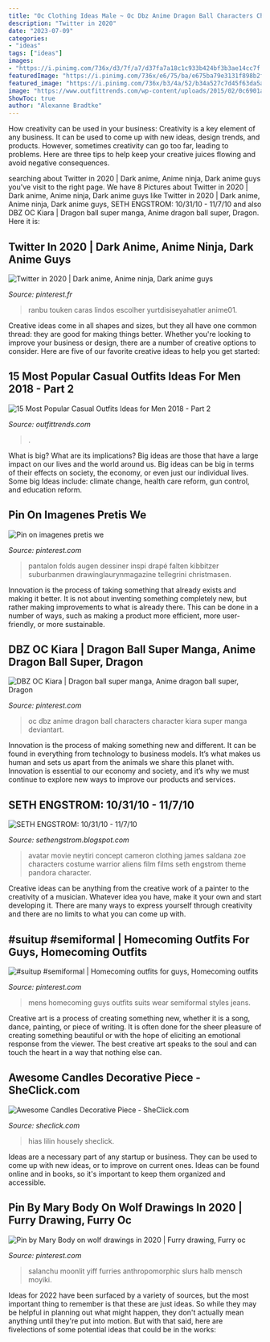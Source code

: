 ```yaml
---
title: "Oc Clothing Ideas Male ~ Oc Dbz Anime Dragon Ball Characters Character Kiara Super Manga Deviantart"
description: "Twitter in 2020"
date: "2023-07-09"
categories:
- "ideas"
tags: ["ideas"]
images:
- "https://i.pinimg.com/736x/d3/7f/a7/d37fa7a18c1c933b424bf3b3ae14cc7f.jpg"
featuredImage: "https://i.pinimg.com/736x/e6/75/ba/e675ba79e3131f898b2fafc8d09a9785--dapper-men-mens-fashion.jpg"
featured_image: "https://i.pinimg.com/736x/b3/4a/52/b34a527c7d45f63da5a3205854d089ca.jpg"
image: "https://www.outfittrends.com/wp-content/uploads/2015/02/0c6901ab89e5360ca89ee38988cac8db.jpg"
ShowToc: true
author: "Alexanne Bradtke"
---
```



How creativity can be used in your business:
Creativity is a key element of any business. It can be used to come up with new ideas, design trends, and products. However, sometimes creativity can go too far, leading to problems. Here are three tips to help keep your creative juices flowing and avoid negative consequences.

	

		
searching about Twitter in 2020 | Dark anime, Anime ninja, Dark anime guys you've visit to the right page. We have 8 Pictures about Twitter in 2020 | Dark anime, Anime ninja, Dark anime guys like Twitter in 2020 | Dark anime, Anime ninja, Dark anime guys, SETH ENGSTROM: 10/31/10 - 11/7/10 and also DBZ OC Kiara | Dragon ball super manga, Anime dragon ball super, Dragon. Here it is:
		
    
## Twitter In 2020 | Dark Anime, Anime Ninja, Dark Anime Guys

<img loading=lazy src="https://i.pinimg.com/736x/d3/7f/a7/d37fa7a18c1c933b424bf3b3ae14cc7f.jpg" onerror="this.onerror=null;this.src='https://tse1.mm.bing.net/th?id=OIP.MRJ61pA2xAVWkeb3BZzXJwHaKW&amp;pid=15.1';" alt="Twitter in 2020 | Dark anime, Anime ninja, Dark anime guys">

_Source: pinterest.fr_

>ranbu touken caras lindos escolher yurtdisiseyahatler anime01. 

	

Creative ideas come in all shapes and sizes, but they all have one common thread: they are good for making things better. Whether you're looking to improve your business or design, there are a number of creative options to consider. Here are five of our favorite creative ideas to help you get started: 

    
## 15 Most Popular Casual Outfits Ideas For Men 2018 - Part 2

<img loading=lazy src="https://www.outfittrends.com/wp-content/uploads/2015/02/0c6901ab89e5360ca89ee38988cac8db.jpg" onerror="this.onerror=null;this.src='https://tse3.mm.bing.net/th?id=OIP.F_BWoH1NXVyHZlES8vT6pgHaMC&amp;pid=15.1';" alt="15 Most Popular Casual Outfits Ideas for Men 2018 - Part 2">

_Source: outfittrends.com_

>. 

	

What is big? What are its implications?
Big ideas are those that have a large impact on our lives and the world around us. Big ideas can be big in terms of their effects on society, the economy, or even just our individual lives. Some big Ideas include: climate change, health care reform, gun control, and education reform.

    
## Pin On Imagenes Pretis We

<img loading=lazy src="https://i.pinimg.com/736x/54/31/12/543112b31634ea64ea1887dbed9380d8.jpg" onerror="this.onerror=null;this.src='https://tse3.mm.bing.net/th?id=OIP.f4oqO76jN-UtyVQrmokd6QHaLM&amp;pid=15.1';" alt="Pin on imagenes pretis we">

_Source: pinterest.com_

>pantalon folds augen dessiner inspi drapé falten kibbitzer suburbanmen drawinglaurynmagazine tellegrini christmasen. 

	

Innovation is the process of taking something that already exists and making it better. It is not about inventing something completely new, but rather making improvements to what is already there. This can be done in a number of ways, such as making a product more efficient, more user-friendly, or more sustainable.

    
## DBZ OC Kiara | Dragon Ball Super Manga, Anime Dragon Ball Super, Dragon

<img loading=lazy src="https://i.pinimg.com/736x/b3/4a/52/b34a527c7d45f63da5a3205854d089ca.jpg" onerror="this.onerror=null;this.src='https://tse2.mm.bing.net/th?id=OIP.zu1nqeRdYeCSV5m_h_ANCQHaNp&amp;pid=15.1';" alt="DBZ OC Kiara | Dragon ball super manga, Anime dragon ball super, Dragon">

_Source: pinterest.com_

>oc dbz anime dragon ball characters character kiara super manga deviantart. 

	

Innovation is the process of making something new and different. It can be found in everything from technology to business models. It’s what makes us human and sets us apart from the animals we share this planet with. Innovation is essential to our economy and society, and it’s why we must continue to explore new ways to improve our products and services.

    
## SETH ENGSTROM: 10/31/10 - 11/7/10

<img loading=lazy src="http://3.bp.blogspot.com/_FakyimrdCyQ/TNZh7N0JpzI/AAAAAAAAAzo/DW1I-gbFIto/s1600/Neyteri_se-3version3.jpg" onerror="this.onerror=null;this.src='https://tse2.mm.bing.net/th?id=OIP.8vMOyRHw5HVJIO84S4oUyAHaMs&amp;pid=15.1';" alt="SETH ENGSTROM: 10/31/10 - 11/7/10">

_Source: sethengstrom.blogspot.com_

>avatar movie neytiri concept cameron clothing james saldana zoe characters costume warrior aliens film films seth engstrom theme pandora character. 

	

Creative ideas can be anything from the creative work of a painter to the creativity of a musician. Whatever idea you have, make it your own and start developing it. There are many ways to express yourself through creativity and there are no limits to what you can come up with.

    
## #suitup #semiformal | Homecoming Outfits For Guys, Homecoming Outfits

<img loading=lazy src="https://i.pinimg.com/736x/e6/75/ba/e675ba79e3131f898b2fafc8d09a9785--dapper-men-mens-fashion.jpg" onerror="this.onerror=null;this.src='https://tse3.mm.bing.net/th?id=OIP.uxe87ga5StZnQQIW7RP8TgHaQV&amp;pid=15.1';" alt="#suitup #semiformal | Homecoming outfits for guys, Homecoming outfits">

_Source: pinterest.com_

>mens homecoming guys outfits suits wear semiformal styles jeans. 

	

Creative art is a process of creating something new, whether it is a song, dance, painting, or piece of writing. It is often done for the sheer pleasure of creating something beautiful or with the hope of eliciting an emotional response from the viewer. The best creative art speaks to the soul and can touch the heart in a way that nothing else can.

    
## Awesome Candles Decorative Piece - SheClick.com

<img loading=lazy src="https://www.sheclick.com/wp-content/uploads/2012/06/Awesome-Candles-Decorative-Piece.jpg" onerror="this.onerror=null;this.src='https://tse2.mm.bing.net/th?id=OIP.GWSjRdpIjwY5GlQOzrs5qAHaFj&amp;pid=15.1';" alt="Awesome Candles Decorative Piece - SheClick.com">

_Source: sheclick.com_

>hias lilin housely sheclick. 

	

Ideas are a necessary part of any startup or business. They can be used to come up with new ideas, or to improve on current ones. Ideas can be found online and in books, so it's important to keep them organized and accessible.

    
## Pin By Mary Body On Wolf Drawings In 2020 | Furry Drawing, Furry Oc

<img loading=lazy src="https://i.pinimg.com/736x/91/7a/17/917a17ebcf7890d298ef987bb3600cf7.jpg" onerror="this.onerror=null;this.src='https://tse4.mm.bing.net/th?id=OIP.dOi8W7hWBuimPzFa4XpoZwHaKd&amp;pid=15.1';" alt="Pin by Mary Body on wolf drawings in 2020 | Furry drawing, Furry oc">

_Source: pinterest.com_

>salanchu moonlit yiff furries anthropomorphic slurs halb mensch moyiki. 

	

Ideas for 2022 have been surfaced by a variety of sources, but the most important thing to remember is that these are just ideas. So while they may be helpful in planning out what might happen, they don't actually mean anything until they're put into motion. But with that said, here are fivelections of some potential ideas that could be in the works: 

